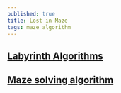 ```yaml
---
published: true
title: Lost in Maze
tags: maze algorithm
---
```

## [Labyrinth Algorithms](http://bryukh.com/labyrinth-algorithms/)

## [Maze solving algorithm](https://en.wikipedia.org/wiki/Maze_solving_algorithm)